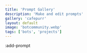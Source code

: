 ```yaml
---
title: 'Prompt Gallery'
description: 'Make and edit prompts'
gallery: 'cafepurr'
layout: default
image: 'botcommunity.webp'
tags: ['bots', 'projects']
---
```


:add-prompt
